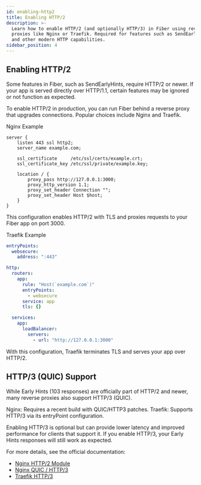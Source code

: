 ```yaml
---
id: enabling-http2
title: Enabling HTTP/2
description: >-
  Learn how to enable HTTP/2 (and optionally HTTP/3) in Fiber using reverse
  proxies like Nginx or Traefik. Required for features such as SendEarlyHints
  and other modern HTTP capabilities.
sidebar_position: 4
---
```


## Enabling HTTP/2
Some features in Fiber, such as SendEarlyHints, require HTTP/2 or newer.
If your app is served directly over HTTP/1.1, certain features may be ignored or not function as expected.

To enable HTTP/2 in production, you can run Fiber behind a reverse proxy that upgrades connections.
Popular choices include Nginx and Traefik.

Nginx Example
```nginx title="Example"
server {
    listen 443 ssl http2;
    server_name example.com;

    ssl_certificate     /etc/ssl/certs/example.crt;
    ssl_certificate_key /etc/ssl/private/example.key;

    location / {
        proxy_pass http://127.0.0.1:3000;
        proxy_http_version 1.1;
        proxy_set_header Connection "";
        proxy_set_header Host $host;
    }
}
```
This configuration enables HTTP/2 with TLS and proxies requests to your Fiber app on port 3000.

Traefik Example
```yaml title="Example"
entryPoints:
  websecure:
    address: ":443"

http:
  routers:
    app:
      rule: "Host(`example.com`)"
      entryPoints:
        - websecure
      service: app
      tls: {}

  services:
    app:
      loadBalancer:
        servers:
          - url: "http://127.0.0.1:3000"
```
With this configuration, Traefik terminates TLS and serves your app over HTTP/2.

## HTTP/3 (QUIC) Support
While Early Hints (103 responses) are officially part of HTTP/2 and newer, many reverse proxies also support HTTP/3 (QUIC).

Nginx: Requires a recent build with QUIC/HTTP3 patches.
Traefik: Supports HTTP/3 via its entryPoint configuration.

Enabling HTTP/3 is optional but can provide lower latency and improved performance for clients that support it. If you enable HTTP/3, your Early Hints responses will still work as expected.

For more details, see the official documentation:

- [Nginx HTTP/2 Module](https://nginx.org/en/docs/http/ngx_http_v2_module.html)  
- [Nginx QUIC / HTTP/3](https://nginx.org/en/docs/quic.html)  
- [Traefik HTTP/3](https://doc.traefik.io/traefik/reference/install-configuration/entrypoints/#http3)
